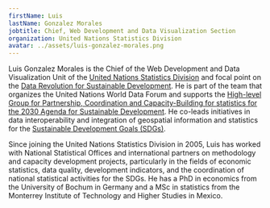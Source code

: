 ```yaml
---
firstName: Luis
lastName: Gonzalez Morales
jobtitle: Chief, Web Development and Data Visualization Section
organization: United Nations Statistics Division
avatar: ../assets/luis-gonzalez-morales.png
---
```


Luis Gonzalez Morales is the Chief of the Web Development and Data Visualization
Unit of the [United Nations Statistics Division](https://unstats.un.org/home/)
and focal point on the
[Data Revolution for Sustainable Development](http://www.undatarevolution.org/).
He is part of the team that organizes the United Nations World Data Forum and
supports the
[High-level Group for Partnership, Coordination and Capacity-Building for statistics for the 2030 Agenda for Sustainable Development](https://unstats.un.org/sdgs/hlg/).
He co-leads initiatives in data interoperability and integration of geospatial
information and statistics for the
[Sustainable Development Goals (SDGs)](https://sustainabledevelopment.un.org/sdgs).

Since joining the United Nations Statistics Division in 2005, Luis has worked
with National Statistical Offices and international partners on methodology and
capacity development projects, particularly in the fields of economic
statistics, data quality, development indicators, and the coordination of
national statistical activities for the SDGs. He has a PhD in economics from the
University of Bochum in Germany and a MSc in statistics from the Monterrey
Institute of Technology and Higher Studies in Mexico.
